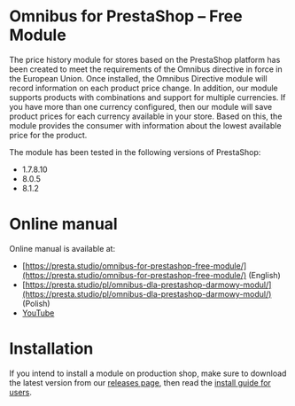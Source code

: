# Omnibus for PrestaShop – Free Module

The price history module for stores based on the PrestaShop platform has been created to meet the requirements of the Omnibus directive in force in the European Union.
Once installed, the Omnibus Directive module will record information on each product price change. In addition, our module supports products with combinations and support for multiple currencies. If you have more than one currency configured, then our module will save product prices for each currency available in your store. Based on this, the module provides the consumer with information about the lowest available price for the product.

The module has been tested in the following versions of PrestaShop:
-  1.7.8.10
-  8.0.5
-  8.1.2

Online manual
=============

Online manual is available at: 
-  [https://presta.studio/omnibus-for-prestashop-free-module/](https://presta.studio/omnibus-for-prestashop-free-module/) (English)
-  [https://presta.studio/pl/omnibus-dla-prestashop-darmowy-modul/](https://presta.studio/pl/omnibus-dla-prestashop-darmowy-modul/) (Polish)
-  [YouTube](https://presta.studio/youtube-omnibus-module)

Installation
=============

If you intend to install a module on production shop, make sure to download the latest version from our [releases page](https://github.com/dominikadamiak/omnibus-eu/releases), then read the [install guide for users](https://presta.studio/omnibus-for-prestashop-free-module/#installation).